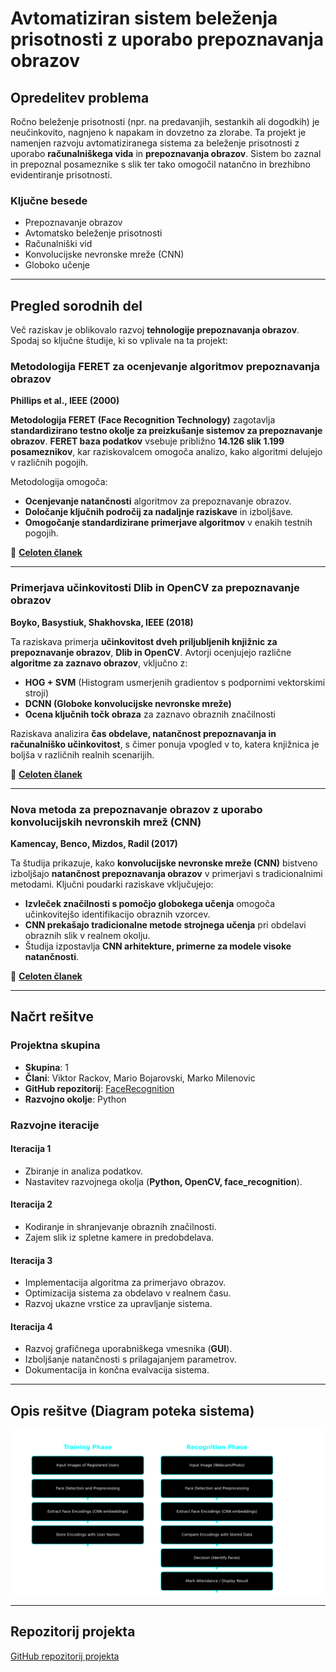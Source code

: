 # Avtomatiziran sistem beleženja prisotnosti z uporabo prepoznavanja obrazov

## Opredelitev problema

Ročno beleženje prisotnosti (npr. na predavanjih, sestankih ali dogodkih) je neučinkovito, nagnjeno k napakam in dovzetno za zlorabe. Ta projekt je namenjen razvoju avtomatiziranega sistema za beleženje prisotnosti z uporabo **računalniškega vida** in **prepoznavanja obrazov**. Sistem bo zaznal in prepoznal posameznike s slik ter tako omogočil natančno in brezhibno evidentiranje prisotnosti.

### Ključne besede

- Prepoznavanje obrazov
- Avtomatsko beleženje prisotnosti
- Računalniški vid
- Konvolucijske nevronske mreže (CNN)
- Globoko učenje

---

## Pregled sorodnih del

Več raziskav je oblikovalo razvoj **tehnologije prepoznavanja obrazov**. Spodaj so ključne študije, ki so vplivale na ta projekt:

### **Metodologija FERET za ocenjevanje algoritmov prepoznavanja obrazov**

**Phillips et al., IEEE (2000)**

**Metodologija FERET (Face Recognition Technology)** zagotavlja **standardizirano testno okolje za preizkušanje sistemov za prepoznavanje obrazov**. **FERET baza podatkov** vsebuje približno **14.126 slik 1.199 posameznikov**, kar raziskovalcem omogoča analizo, kako algoritmi delujejo v različnih pogojih.

Metodologija omogoča:

- **Ocenjevanje natančnosti** algoritmov za prepoznavanje obrazov.
- **Določanje ključnih področij za nadaljnje raziskave** in izboljšave.
- **Omogočanje standardizirane primerjave algoritmov** v enakih testnih pogojih.

🔗 **[Celoten članek](https://ieeexplore.ieee.org/document/879790)**

---

### **Primerjava učinkovitosti Dlib in OpenCV za prepoznavanje obrazov**

**Boyko, Basystiuk, Shakhovska, IEEE (2018)**

Ta raziskava primerja **učinkovitost dveh priljubljenih knjižnic za prepoznavanje obrazov**, **Dlib in OpenCV**. Avtorji ocenjujejo različne **algoritme za zaznavo obrazov**, vključno z:

- **HOG + SVM** (Histogram usmerjenih gradientov s podpornimi vektorskimi stroji)
- **DCNN (Globoke konvolucijske nevronske mreže)**
- **Ocena ključnih točk obraza** za zaznavo obraznih značilnosti

Raziskava analizira **čas obdelave, natančnost prepoznavanja in računalniško učinkovitost**, s čimer ponuja vpogled v to, katera knjižnica je boljša v različnih realnih scenarijih.

🔗 **[Celoten članek](https://ieeexplore.ieee.org/document/8478556)**

---

### **Nova metoda za prepoznavanje obrazov z uporabo konvolucijskih nevronskih mrež (CNN)**

**Kamencay, Benco, Mizdos, Radil (2017)**

Ta študija prikazuje, kako **konvolucijske nevronske mreže (CNN)** bistveno izboljšajo **natančnost prepoznavanja obrazov** v primerjavi s tradicionalnimi metodami. Ključni poudarki raziskave vključujejo:

- **Izvleček značilnosti s pomočjo globokega učenja** omogoča učinkovitejšo identifikacijo obraznih vzorcev.
- **CNN prekašajo tradicionalne metode strojnega učenja** pri obdelavi obraznih slik v realnem okolju.
- Študija izpostavlja **CNN arhitekture, primerne za modele visoke natančnosti**.

🔗 **[Celoten članek](https://d1wqtxts1xzle7.cloudfront.net/108043938/2389-12960-1-PB-libre.pdf?1701275913=&response-content-disposition=inline%3B+filename%3DA_New_Method_for_Face_Recognition_Using.pdf&Expires=1741893599&Signature=LmBEdzDXjhPUM8Y7UpEIPbGnKGmGslUER1-DkzOcucYe-1y61nbbdio-LvhcSaTSuVwkUGgojoKZkcTICwruOAMWhq5Uj6PCaFekEviAsdnvyADc1WIYI81t9r9cxQTH9Ubp1q9-NoVuBy8qmJAplRH2UxicYU0u8X5wnyyehtrpPJn0T6zfNZWAaRQ5FOqW8RsQdSFK9Swaotrq5GXuhTqHfxCWknlMyNxT10UXmLsSl-g3SZCasifpwQa3rj2V9RPIpnjqwaEuk3i8olq75aJSnGdkz46NJQKBiF7nuH5l2clh7WxAAWNUsxjyLASrgWvAkLF5bDFD2cTQR258vg__&Key-Pair-Id=APKAJLOHF5GGSLRBV4ZA)**

---

## Načrt rešitve

### Projektna skupina

- **Skupina**: 1
- **Člani**: Viktor Rackov, Mario Bojarovski, Marko Milenovic
- **GitHub repozitorij**: [FaceRecognition](https://github.com/bojarovski/FaceRecognition)
- **Razvojno okolje**: Python

### Razvojne iteracije

#### **Iteracija 1**

- Zbiranje in analiza podatkov.
- Nastavitev razvojnega okolja (**Python, OpenCV, face_recognition**).

#### **Iteracija 2**

- Kodiranje in shranjevanje obraznih značilnosti.
- Zajem slik iz spletne kamere in predobdelava.

#### **Iteracija 3**

- Implementacija algoritma za primerjavo obrazov.
- Optimizacija sistema za obdelavo v realnem času.
- Razvoj ukazne vrstice za upravljanje sistema.

#### **Iteracija 4**

- Razvoj grafičnega uporabniškega vmesnika (**GUI**).
- Izboljšanje natančnosti s prilagajanjem parametrov.
- Dokumentacija in končna evalvacija sistema.

---

## Opis rešitve (Diagram poteka sistema)

![Diagram poteka prepoznavanja obrazov](image.png)

---

## Repozitorij projekta

[GitHub repozitorij projekta](https://github.com/bojarovski/FaceRecognition)
